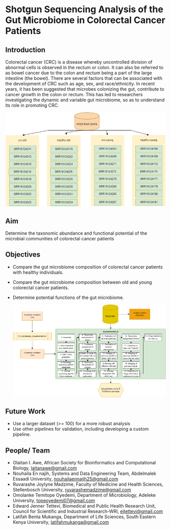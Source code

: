 # Shotgun Sequencing Analysis of the Gut Microbiome in Colorectal Cancer Patients

## Introduction
Colorectal cancer (CRC) is a disease whereby uncontrolled division of abnormal cells is observed
in the rectum or colon. It can also be referred to as bowel cancer due to the colon and rectum being a 
part of the large intestine (the bowel). There are several factors that can be associated with the development
of CRC such as age, sex, and race/ethnicity.
In recent years, it has been suggested that microbes colonizing the gut, contribute to cancer growth in
the colon or rectum. This has led to researchers investigating the dynamic and variable gut microbiome,
so as to understand its role in promoting CRC.


   ![figure](./figures/data_samples.png)

## Aim
Determine the taxonomic abundance and functional potential of the microbial communities of colorectal cancer patients

## Objectives  
 
 - Compare the gut microbiome composition of colorectal cancer patients with healthy individuals.
 - Compare the gut microbiome composition between old and young colorectal cancer patients.
 - Determine potential functions of the gut microbiome.

 
     ![figure](./figures/final_workflow.png)


## Future Work
* Use a larger dataset (>= 100) for a more robust analysis
* Use other pipelines for validation, including developing a custom pipeline.


 ## People/ Team
 * Olaitan I. Awe, African Society for Bioinformatics and Computational Biology, laitanawe@gmail.com
 * Nouhaila En najih, Systems and Data Engineering Team, Abdelmalek Essaadi University, nouhailaennajih25@gmail.com
 * Ruvarashe Joylyne Madzime, Faculty of Medicine and Health Sciences, Stellenbosch University, ruvarashemadzime@gmail.com
 * Omolanke Temitope Oyedemi, Department of Microbiology, Adeleke University, topeoyedemi07@gmail.com
 * Edward Jenner Tettevi, Biomedical and Public Health Research Unit, Council for Scientific and Industrial Research-WRI, ejtettevi@gmail.com
 * Latifah Benta Mukanga, Department of Life Sciences, South Eastern Kenya University, latifahmukanga@gmail.com
